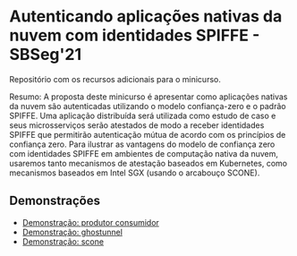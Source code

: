 # Autenticando aplicações nativas da nuvem com identidades SPIFFE - SBSeg'21

Repositório com os recursos adicionais para o minicurso.

Resumo: A proposta deste minicurso é apresentar como aplicações nativas da nuvem são autenticadas utilizando o modelo confiança-zero e o padrão SPIFFE. Uma aplicação distribuída será utilizada como estudo de caso e seus microsserviços serão atestados de modo a receber identidades SPIFFE que permitirão autenticação mútua de acordo com os princípios de confiança zero. Para ilustrar as vantagens do modelo de confiança zero com identidades SPIFFE em ambientes de computação nativa da nuvem, usaremos tanto mecanismos de atestação baseados em Kubernetes, como mecanismos baseados em Intel SGX (usando o arcabouço SCONE).

## Demonstrações

- [Demonstração: produtor consumidor](https://github.com/ufcg-lsd/minicurso-sbseg-2021/blob/main/demo-produtor-consumidor/README.md)
- [Demonstração: ghostunnel](https://github.com/ufcg-lsd/minicurso-sbseg-2021/blob/main/demo-ghostunnel/README.md)
- [Demonstração: scone](https://github.com/ufcg-lsd/minicurso-sbseg-2021/blob/main/demo-scone/README.md)
